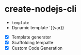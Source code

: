 # create-nodejs-cli

- `template`
- Dynamic template `{{var}}

- [x] Template generator
- [x] Scaffolding tempalte
- [x] Custom Code Generation